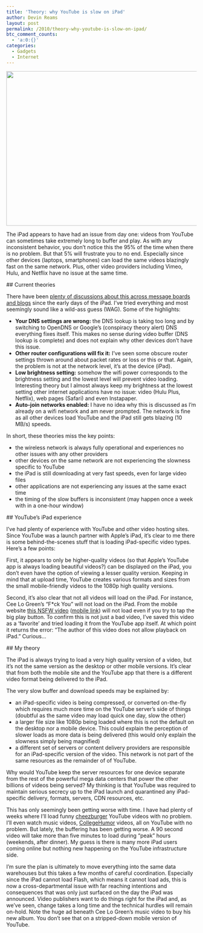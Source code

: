 ```yaml
---
title: 'Theory: why YouTube is slow on iPad'
author: Devin Reams
layout: post
permalink: /2010/theory-why-youtube-is-slow-on-ipad/
btc_comment_counts:
  - 'a:0:{}'
categories:
  - Gadgets
  - Internet
---
```

<img src="https://devin.reams.me/wp/wp-content/uploads/2010/09/ipad_hometimes.jpg" alt="" title="ipad_hometimes" width="580" height="408" class="aligncenter size-full wp-image-1523" />

The iPad appears to have had an issue from day one: videos from YouTube can sometimes take extremely long to buffer and play. As with any inconsistent behavior, you don&#8217;t notice this the 95% of the time when there is no problem. But that 5% will frustrate you to no end. Especially since other devices (laptops, smartphones) can load the same videos blazingly fast on the same network. Plus, other video providers including Vimeo, Hulu, and Netflix have no issue at the same time.

\## Current theories

There have been [plenty of discussions about this across message boards and blogs][1] since the early days of the iPad. I&#8217;ve tried everything and most seemingly sound like a wild-ass guess (WAG). Some of the highlights:

- **Your DNS settings are wrong:** the DNS lookup is taking too long and by switching to OpenDNS or Google&#8217;s (conspiracy theory alert) DNS everything fixes itself. This makes no sense during video buffer (DNS lookup is complete) and does not explain why other devices don&#8217;t have this issue.  
- **Other router configurations will fix it:** I&#8217;ve seen some obscure router settings thrown around about packet rates or loss or this or that. Again, the problem is not at the network level, it&#8217;s at the device (iPad).  
- **Low brightness setting:** somehow the wifi power corresponds to the brightness setting and the lowest level will prevent video loading. Interesting theory but I almost always keep my brightness at the lowest setting other internet applications have no issue: video (Hulu Plus, Netflix), web pages (Safari) and even Instapaper.  
- **Auto-join networks enabled:** I have no idea why this is discussed as I&#8217;m already on a wifi network and am never prompted. The network is fine as all other devices load YouTube and the iPad still gets blazing (10 MB/s) speeds.

In short, these theories miss the key points:

- the wireless network is always fully operational and experiences no other issues with any other providers  
- other devices on the same network are not experiencing the slowness specific to YouTube  
- the iPad is still downloading at very fast speeds, even for large video files  
- other applications are not experiencing any issues at the same exact time  
- the timing of the slow buffers is inconsistent (may happen once a week with in a one-hour window)

\## YouTube&#8217;s iPad experience

I&#8217;ve had plenty of experience with YouTube and other video hosting sites. Since YouTube was a launch partner with Apple&#8217;s iPad, it&#8217;s clear to me there is some behind-the-scenes stuff that is loading iPad-specific video types. Here&#8217;s a few points:

First, it appears to only be higher-quality videos (so that Apple&#8217;s YouTube app is always loading beautiful videos?) can be displayed on the iPad, you don&#8217;t even have the option of viewing a lesser quality version. Keeping in mind that at upload time, YouTube creates various formats and sizes from the small mobile-friendly videos to the 1080p high quality versions.

Second, it&#8217;s also clear that not all videos will load on the iPad. For instance, Cee Lo Green&#8217;s &#8220;F*ck You&#8221; will not load on the iPad. From the mobile website [this NSFW video][2] ([mobile link][3]) will not load even if you try to tap the big play button. To confirm this is not just a bad video, I&#8217;ve saved this video as a &#8216;favorite&#8217; and tried loading it from the YouTube app itself. At which point it returns the error: &#8220;The author of this video does not allow playback on iPad.&#8221; Curious&#8230;

\## My theory

The iPad is always trying to load a very high quality version of a video, but it&#8217;s not the same version as the desktop or other mobile versions. It&#8217;s clear that from both the mobile site and the YouTube app that there is a different video format being delivered to the iPad.

The very slow buffer and download speeds may be explained by:

- an iPad-specific video is being compressed, or converted on-the-fly which requires much more time on the YouTube server&#8217;s side of things (doubtful as the same video may load quick one day, slow the other)  
- a larger file size like 1080p being loaded where this is not the default on the desktop nor a mobile device. This could explain the perception of slower loads as more data is being delivered (this would only explain the slowness simply being magnified)  
- <span class="background-color:yellow">a different set of servers or content delivery providers are responsible for an iPad-specific version of the video</span>. This network is not part of the same resources as the remainder of of YouTube.

Why would YouTube keep the server resources for one device separate from the rest of the powerful mega data centers that power the other billions of videos being served? My thinking is that YouTube was required to maintain serious secrecy up to the iPad launch and quarantined any iPad-specific delivery, formats, servers, CDN resources, etc.

This has only seemingly been getting worse with time. I have had plenty of weeks where I&#8217;ll load funny [cheezburger][4] YouTube videos with no problem. I&#8217;ll even watch music videos, [CollegeHumor][5] videos, all on YouTube with no problem. But lately, the buffering has been getting worse. A 90 second video will take more than five minutes to load during &#8220;peak&#8221; hours (weekends, after dinner). My guess is there is many more iPad users coming online but nothing new happening on the YouTube infrastructure side.

I&#8217;m sure the plan is ultimately to move everything into the same data warehouses but this takes a few months of careful coordination. Especially since the iPad cannot load Flash, which means it cannot load ads, this is now a cross-departmental issue with far reaching intentions and consequences that was only just surfaced on the day the iPad was announced. Video publishers want to do things right for the iPad and, as we&#8217;ve seen, change takes a long time and the technical hurdles will remain on-hold. Note the huge ad beneath Cee Lo Green&#8217;s music video to buy his new album. You don&#8217;t see that on a stripped-down mobile version of YouTube.

 [1]: http://www.google.com/search?client=safari&#038;rls=en&#038;q=youtube+ipad+slow&#038;ie=UTF-8&#038;oe=UTF-8
 [2]: http://www.youtube.com/watch?v=pc0mxOXbWIU
 [3]: http://m.youtube.com/watch?gl=US&#038;client=mv-google&#038;hl=en&#038;v=pc0mxOXbWIU
 [4]: http://cheezburger.com/
 [5]: http://collegehumor.com/